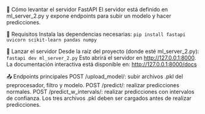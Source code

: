 🧪 Cómo levantar el servidor FastAPI
  El servidor está definido en ml_server_2.py y expone endpoints para subir un modelo y hacer predicciones.

🔧 Requisitos
  Instala las dependencias necesarias:
  `pip install fastapi uvicorn scikit-learn pandas numpy`
  
🚀 Lanzar el servidor
  Desde la raíz del proyecto (donde esté ml_server_2.py):
  `fastapi dev ml_server_2.py`
  Esto abrirá el servidor en http://127.0.0.1:8000. La documentación interactiva está disponible en:
  http://127.0.0.1:8000/docs
  
📤 Endpoints principales
  POST /upload_model/: subir archivos .pkl del preprocesador, filtro y modelo.
  POST /predict/: realizar predicciones normales.
  POST /predict_w_intervals/: realizar predicciones con intervalos de confianza.
  Los tres archivos .pkl deben ser cargados antes de realizar predicciones.
